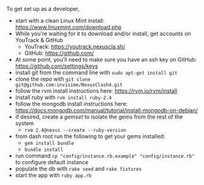 To get set up as a developer,

 * start with a clean Linux Mint install: https://www.linuxmint.com/download.php
 * While you're waiting for it to download and/or install, get accounts on YouTrack & GitHub
    * YouTrack: https://youtrack.nexuscla.sh/
    * GitHub: https://github.com/
 * At some point, you'll need to make sure you have an ssh key on GitHub: https://github.com/settings/keys
 * install git from the command line with `sudo apt-get install git`
 * clone the repo with `git clone git@github.com:invisime/NexusClash4.git`
 * follow the rvm install instructions here: https://rvm.io/rvm/install
 * install ruby with `rvm install ruby-2.4`
 * follow the mongodb install instructions here: https://docs.mongodb.com/manual/tutorial/install-mongodb-on-debian/
 * if desired, create a _gemset_ to isolate the gems from the rest of the system
    * `rvm 2.4@nexus --create --ruby-version`
 * from dash root run the following to get your gems installed:
    * `gem install bundle`
    * `bundle install`
 * run command `cp "config/instance.rb.example" "config/instance.rb"` to configure default instance
 * populate the db with `rake seed` and `rake fixtures`
 * start the app with `ruby app.rb`
